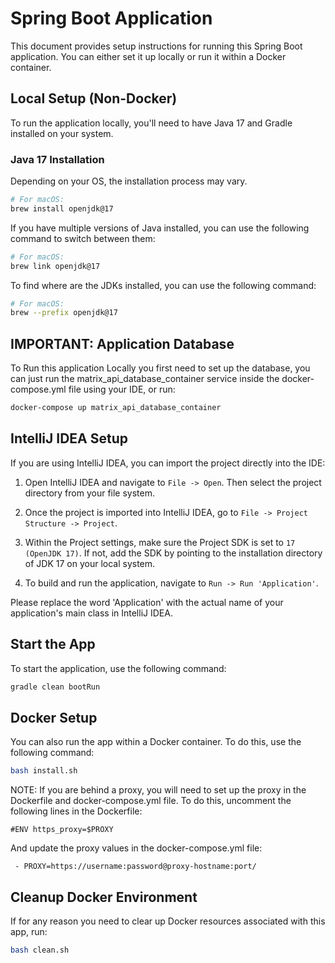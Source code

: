 # Spring Boot Application

This document provides setup instructions for running this Spring Boot application. You can either set it up locally or run it within a Docker container.

## Local Setup (Non-Docker)

To run the application locally, you'll need to have Java 17 and Gradle installed on your system.

### Java 17 Installation

Depending on your OS, the installation process may vary.

```bash
# For macOS:
brew install openjdk@17
```

If you have multiple versions of Java installed, you can use the following command to switch between them:

```bash
# For macOS:
brew link openjdk@17
```

To find where are the JDKs installed, you can use the following command:
```bash
# For macOS:
brew --prefix openjdk@17
```

## IMPORTANT: Application Database
To Run this application Locally you first need to set up the database, you can just run the
matrix_api_database_container service inside the docker-compose.yml file using your IDE, or
run:
```bash
docker-compose up matrix_api_database_container
```


## IntelliJ IDEA Setup

If you are using IntelliJ IDEA, you can import the project directly into the IDE:

1. Open IntelliJ IDEA and navigate to `File -> Open`. Then select the project directory from your file system.

2. Once the project is imported into IntelliJ IDEA, go to `File -> Project Structure -> Project`.

3. Within the Project settings, make sure the Project SDK is set to `17 (OpenJDK 17)`. If not, add the SDK by pointing to the installation directory of JDK 17 on your local system.

4. To build and run the application, navigate to `Run -> Run 'Application'`.

Please replace the word 'Application' with the actual name of your application's main class in IntelliJ IDEA.


## Start the App

To start the application, use the following command:

```bash
gradle clean bootRun
```


## Docker Setup

You can also run the app within a Docker container. To do this, use the following command:

```bash
bash install.sh
```

NOTE: If you are behind a proxy, you will need to set up the proxy in the Dockerfile and docker-compose.yml file.
To do this, uncomment the following lines in the Dockerfile:

```
#ENV https_proxy=$PROXY
```

And update the proxy values in the docker-compose.yml file:

```
 - PROXY=https://username:password@proxy-hostname:port/
```

## Cleanup Docker Environment

If for any reason you need to clear up Docker resources associated with this app, run:

```bash
bash clean.sh
```